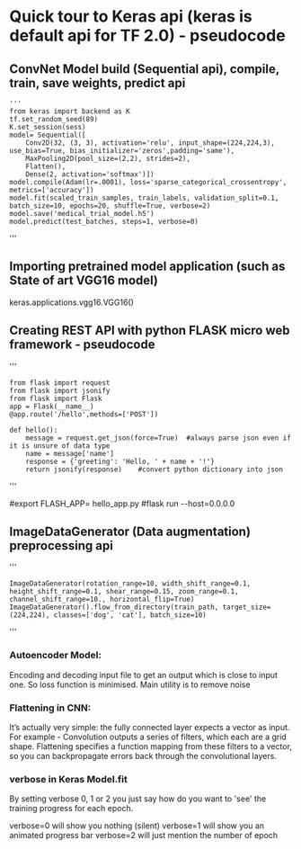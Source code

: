 # Quick tour to Keras api (keras is default api for TF 2.0) - pseudocode


                  
##  ConvNet Model build (Sequential api), compile, train, save weights, predict api 
	'''
    from keras import backend as K
    tf.set_random_seed(89)
    K.set_session(sess)
	model= Sequential([
        Conv2D(32, (3, 3), activation='relu', input_shape=(224,224,3), use_bias=True, bias_initializer='zeros',padding='same'),
        MaxPooling2D(pool_size=(2,2), strides=2),
        Flatten(),
        Dense(2, activation='softmax')])
    model.compile(Adam(lr=.0001), loss='sparse_categorical_crossentropy', metrics=['accuracy'])
    model.fit(scaled_train_samples, train_labels, validation_split=0.1, batch_size=10, epochs=20, shuffle=True, verbose=2)
    model.save('medical_trial_model.h5')
    model.predict(test_batches, steps=1, verbose=0)
	
   '''


   
## Importing pretrained model application (such as State of art VGG16 model)   
   keras.applications.vgg16.VGG16()

## Creating REST API with python FLASK micro web framework - pseudocode 

'''
	
	from flask import request
	from flask import jsonify
	from flask import Flask
	app = Flask(__name__) 
	@app.route('/hello',methods=['POST']) 
	
	def hello():
		message = request.get_json(force=True)  #always parse json even if it is unsure of data type
		name = message['name']
		response = {'greeting': 'Hello, ' + name + '!'}
		return jsonify(response)    #convert python dictionary into json
 
''' 

 
 #export FLASH_APP= hello_app.py
 #flask run --host=0.0.0.0

## ImageDataGenerator (Data augmentation) preprocessing api 
'''

    ImageDataGenerator(rotation_range=10, width_shift_range=0.1, height_shift_range=0.1, shear_range=0.15, zoom_range=0.1, channel_shift_range=10., horizontal_flip=True)
    ImageDataGenerator().flow_from_directory(train_path, target_size=(224,224), classes=['dog', 'cat'], batch_size=10)
   
'''



### Autoencoder Model: 
 Encoding and decoding input file to get an output which is close to input one. So loss function is minimised. Main utility is to remove noise

### Flattening in CNN:
 It’s actually very simple: the fully connected layer expects a vector as input. For example - Convolution outputs a series of filters, which each are a grid shape. Flattening specifies a function mapping from these filters to a vector, so you can backpropagate errors back through the convolutional layers.

### verbose in Keras Model.fit
By setting verbose 0, 1 or 2 you just say how do you want to 'see' the training progress for each epoch.

verbose=0 will show you nothing (silent)
verbose=1 will show you an animated progress bar 
verbose=2 will just mention the number of epoch 



